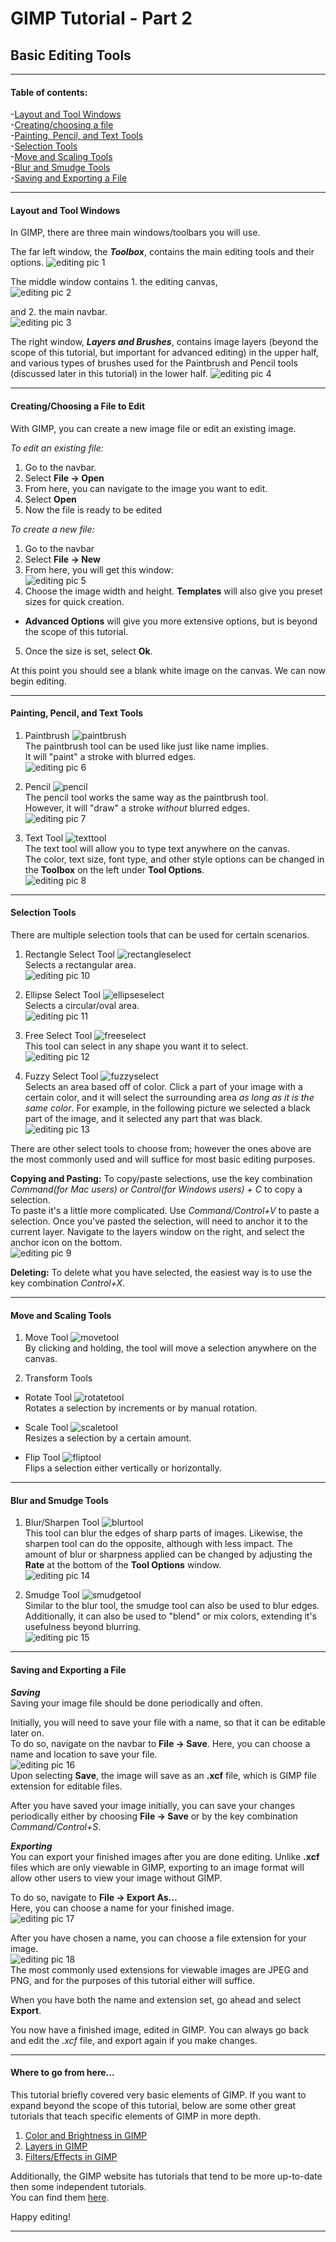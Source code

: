 # GIMP Tutorial - Part 2
## Basic Editing Tools
---
#### Table of contents:   
-[Layout and Tool Windows](#layout-and-tool-windows)   
-[Creating/choosing a file](#creating/choosing-a-new-file-to-edit)    
-[Painting, Pencil, and Text Tools](#painting,-pencil,-and-text-tools)    
-[Selection Tools](#selection-tools)     
-[Move and Scaling Tools](#move-and-scaling-tools)       
-[Blur and Smudge Tools](#blur-and-smudge-tools)    
-[Saving and Exporting a File](#saving-and-exporting-a-file)    

---

#### Layout and Tool Windows

In GIMP, there are three main windows/toolbars you will use.

The far left window, the ***Toolbox***, contains the main editing tools and their options.
![editing pic 1](/Pictures/editing_1.PNG " ")   

The middle window contains 1. the editing canvas,   
![editing pic 2](/Pictures/editing_2.PNG " ")

and 2. the main navbar.   
![editing pic 3](/Pictures/editing_3.PNG " ")

The right window, ***Layers and Brushes***, contains image layers (beyond the scope of this tutorial, but important for advanced editing) in the upper half, and various types of brushes used for the Paintbrush and Pencil tools (discussed later in this tutorial) in the lower half.
![editing pic 4](/Pictures/editing_4.PNG " ")

---

#### Creating/Choosing a File to Edit   

With GIMP, you can create a new image file or edit an existing image.   

*To edit an existing file:*
1. Go to the navbar.
2. Select **File -> Open**
3. From here, you can navigate to the image you want to edit.
4. Select **Open**
5. Now the file is ready to be edited   

*To create a new file:*

1. Go to the navbar
2. Select **File -> New**
3. From here, you will get this window:   
![editing pic 5](/Pictures/editing_5.PNG " ")
4. Choose the image width and height. **Templates** will also give you preset sizes for quick creation.
  * **Advanced Options** will give you more extensive options, but is beyond the scope of this tutorial.
5. Once the size is set, select **Ok**.   

At this point you should see a blank white image on the canvas. We can now begin editing.

---

#### Painting, Pencil, and Text Tools

1. Paintbrush ![paintbrush](/Pictures/paintbrush.PNG " ")      
 The paintbrush tool can be used like just like name implies.     
It will "paint" a stroke with blurred edges.   
![editing pic 6](/Pictures/editing_6.PNG " ")   

2. Pencil  ![pencil](/Pictures/pencil.PNG " ")   
 The pencil tool works the same way as the paintbrush tool.   
   However, it will "draw" a stroke *without* blurred edges.   
   ![editing pic 7](/Pictures/editing_7.PNG " ")   

3. Text Tool   ![texttool](/Pictures/texttool.PNG " ")   
The text tool will allow you to type text anywhere on the canvas.   
The color, text size, font type, and other style options can be changed in the **Toolbox** on the left under **Tool Options**.   
![editing pic 8](/Pictures/editing_8.PNG " ")   

---

#### Selection Tools   

There are multiple selection tools that can be used for certain scenarios.    


1. Rectangle Select Tool  ![rectangleselect](/Pictures/rectselect.PNG " ")   
Selects a rectangular area.   
![editing pic 10](/Pictures/editing_10.PNG " ")    

2. Ellipse Select Tool ![ellipseselect](/Pictures/ellipseselect.PNG " ")     
Selects a circular/oval area.    
![editing pic 11](/Pictures/editing_11.PNG " ")   

3. Free Select Tool  ![freeselect](/Pictures/freeselect.PNG " ")    
This tool can select in any shape you want it to select.    
![editing pic 12](/Pictures/editing_12.PNG " ")   

4. Fuzzy Select Tool   ![fuzzyselect](/Pictures/fuzzyselect.PNG " ")  
Selects an area based off of color. Click a part of your image with a certain color, and it will select the surrounding area *as long as it is the same color*. For example, in the following picture we selected a black part of the image, and it selected any part that was black.
![editing pic 13](/Pictures/editing_13.PNG " ")   

There are other select tools to choose from; however the ones above are the most commonly used and will suffice for most basic editing purposes.

**Copying and Pasting:** To copy/paste selections, use the key combination *Command(for Mac users) or Control(for Windows users) + C* to copy a selection.    
To paste it's a little more complicated. Use *Command/Control+V* to paste a selection. Once you've pasted the selection, will need to anchor it to the current layer. Navigate to the layers window on the right, and select the anchor icon on the bottom.   
![editing pic 9](/Pictures/editing_9.PNG " ")   

**Deleting:** To delete what you have selected, the easiest way is to use the key combination *Control+X*.

---

#### Move and Scaling Tools

1. Move Tool ![movetool](/Pictures/movetool.PNG " ")   
By clicking and holding, the tool will move a selection anywhere on the canvas.   

2. Transform Tools   
 * Rotate Tool ![rotatetool](/Pictures/rotatetool.PNG " ")   
 Rotates a selection by increments or by manual rotation.

 * Scale Tool ![scaletool](/Pictures/scaletool.PNG " ")   
 Resizes a selection by a certain amount.

 * Flip Tool ![fliptool](/Pictures/fliptool.PNG " ")   
 Flips a selection either vertically or horizontally.


---


#### Blur and Smudge Tools

1. Blur/Sharpen Tool ![blurtool](/Pictures/blurtool.PNG " ")    
This tool can blur the edges of sharp parts of images. Likewise, the sharpen tool can do the opposite, although with less impact. The amount of blur or sharpness applied can be changed by adjusting the **Rate** at the bottom of the **Tool Options** window.   
![editing pic 14](/Pictures/editing_14.PNG " ")   

2. Smudge Tool ![smudgetool](/Pictures/smudgetool.PNG " ")   
Similar to the blur tool, the smudge tool can also be used to blur edges. Additionally, it can also be used to "blend" or mix colors, extending it's usefulness beyond blurring.   
![editing pic 15](/Pictures/editing_15.PNG " ")   

---

#### Saving and Exporting a File   

***Saving***   
Saving your image file should be done periodically and often.   

Initially, you will need to save your file with a name, so that it can be editable later on.   
To do so, navigate on the navbar to **File -> Save**.
Here, you can choose a name and location to save your file.    
![editing pic 16](/Pictures/editing_16.PNG " ")    
Upon selecting **Save**, the image will save as an **.xcf** file, which is GIMP file extension for editable files.   

After you have saved your image initially, you can save your changes periodically either by choosing **File -> Save** or by the key combination *Command/Control+S*.   

***Exporting***   
You can export your finished images after you are done editing. Unlike **.xcf** files which are only viewable in GIMP, exporting to an image format will allow other users to view your image without GIMP.   

To do so, navigate to **File -> Export As...**   
Here, you can choose a name for your finished image.   
![editing pic 17](/Pictures/editing_17.PNG " ")   

After you have chosen a name, you can choose a file extension for your image.    
![editing pic 18](/Pictures/editing_18.PNG " ")  
The most commonly used extensions for viewable images are JPEG and PNG, and for the purposes of this tutorial either will suffice.

When you have both the name and extension set, go ahead and select **Export**.   

You now have a finished image, edited in GIMP. You can always go back and edit the *.xcf* file, and export again if you make changes.


---

#### Where to go from here...

This tutorial briefly covered very basic elements of GIMP. If you want to expand beyond the scope of this tutorial, below are some other great tutorials that teach specific elements of GIMP in more depth.

1. [Color and Brightness in GIMP](https://howtogimp.com/fix-brightness-and-color-in-gimp)
2. [Layers in GIMP](https://google.com/amp/s/opensourceforu.com/2009/08/gimp-for-beginners-part-2-understanding-layers/amp/)
3. [Filters/Effects in GIMP](https://quackit.com/web_graphics/gimp/tutorial/gimp_filters.cfm)    

Additionally, the GIMP website has tutorials that tend to be more up-to-date then some independent tutorials.   
You can find them [here](https://gimp.org/tutorials).   

Happy editing!


---
